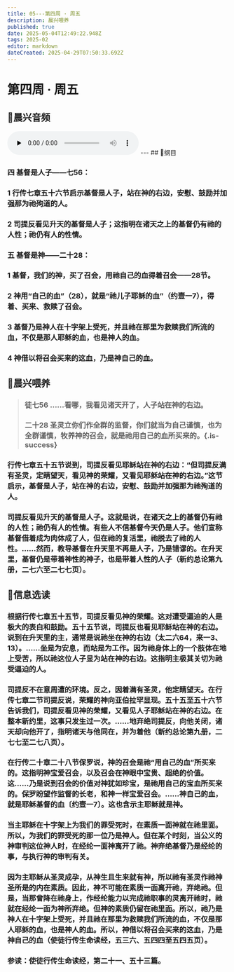 ```yaml
---
title: 05---第四周 · 周五
description: 晨兴喂养
published: true
date: 2025-05-04T12:49:22.948Z
tags: 2025-02
editor: markdown
dateCreated: 2025-04-29T07:50:33.692Z
---
```


# 第四周 · 周五
## 🎵晨兴音频
<audio id="audio" controls="" preload="none">
      <source id="mp3" src="/2025-02/week4/week4day5.mp3">
</audio>
---
## 📖纲目

### 四   基督是人子——七56：

### 1   行传七章五十六节启示基督是人子，站在神的右边，安慰、鼓励并加强那为祂殉道的人。

### 2   司提反看见升天的基督是人子；这指明在诸天之上的基督仍有祂的人性；祂仍有人的性情。

### 五   基督是神——二十28：

### 1   基督，我们的神，买了召会，用祂自己的血得着召会——28节。

### 2   神用“自己的血”（28），就是“祂儿子耶稣的血”（约壹一7），得着、买来、救赎了召会。

### 3   基督乃是神人在十字架上受死，并且祂在那里为救赎我们所流的血，不仅是那人耶稣的血，也是神人的血。

### 4   神借以将召会买来的这血，乃是神自己的血。

## 📖晨兴喂养

>### 徒七56    ……看哪，我看见诸天开了，人子站在神的右边。
>
>### 二十28    圣灵立你们作全群的监督，你们就当为自己谨慎，也为全群谨慎，牧养神的召会，就是祂用自己的血所买来的。{.is-success}

### 行传七章五十五节说到，司提反看见耶稣站在神的右边：“但司提反满有圣灵，定睛望天，看见神的荣耀，又看见耶稣站在神的右边。”这节启示，基督是人子，站在神的右边，安慰、鼓励并加强那为祂殉道的人。

### 司提反看见升天的基督是人子。这就是说，在诸天之上的基督仍有祂的人性；祂仍有人的性情。有些人不信基督今天仍是人子。他们宣称基督借着成为肉体成了人，但在祂的复活里，祂脱去了祂的人性。……然而，教导基督在升天里不再是人子，乃是错谬的。在升天里，基督仍是带着神性的神子，也是带着人性的人子（新约总论第九册，二七六至二七七页）。

## 📖信息选读

### 根据行传七章五十五节，司提反看见神的荣耀。这对遭受逼迫的人是极大的表白和鼓励。五十五节说，司提反也看见耶稣站在神的右边。说到在升天里的主，通常是说祂坐在神的右边（太二六64，来一3、13）。……坐是为安息，而站是为工作。因为祂身体上的一个肢体在地上受苦，所以祂这位人子显为站在神的右边。这指明主极其关切为祂受逼迫的人。

### 司提反不在意周遭的环境。反之，因着满有圣灵，他定睛望天。在行传七章二节司提反说，荣耀的神向亚伯拉罕显现。五十五至五十六节告诉我们，司提反看见神的荣耀，又看见人子耶稣站在神的右边。在整本新约里，这事只发生过一次。……地弃绝司提反，向他关闭，诸天却向他开了，指明诸天与他同在，并为着他（新约总论第九册，二七七至二七八页）。

### 在行传二十章二十八节保罗说，神的召会是祂“用自己的血”所买来的。这指明神宝爱召会，以及召会在神眼中宝贵、超绝的价值。这……乃是说到召会的价值对神犹如珍宝，是祂用自己的宝血所买来的。保罗盼望作监督的长老，和神一样宝爱召会。……神自己的血，就是耶稣基督的血〔约壹一7〕。这也含示主耶稣就是神。

### 当主耶稣在十字架上为我们的罪受死时，在素质一面神就在祂里面。所以，为我们的罪受死的那一位乃是神人。但在某个时刻，当公义的神审判这位神人时，在经纶一面神离开了祂。神弃绝基督乃是经纶的事，与执行神的审判有关。

### 因为主耶稣从圣灵成孕，从神生且生来就有神，所以祂有圣灵作祂神圣所是的内在素质。因此，神不可能在素质一面离开祂，弃绝祂。但是，当那曾降在祂身上，作经纶能力以完成祂职事的灵离开祂时，祂就在经纶一面为神所弃绝。但神的素质仍留在祂里面。所以，祂乃是神人在十字架上受死，并且祂在那里为救赎我们所流的血，不仅是那人耶稣的血，也是神人的血。所以，神借以将召会买来的这血，乃是神自己的血（使徒行传生命读经，五三六、五四四至五四五页）。

### 参读：使徒行传生命读经，第二十一、五十三篇。
<!-- Google tag (gtag.js) -->
<script async src="https://www.googletagmanager.com/gtag/js?id=G-1P8709Z16T"></script>
<script>
  window.dataLayer = window.dataLayer || [];
  function gtag(){dataLayer.push(arguments);}
  gtag('js', new Date());

  gtag('config', 'G-1P8709Z16T');
</script>